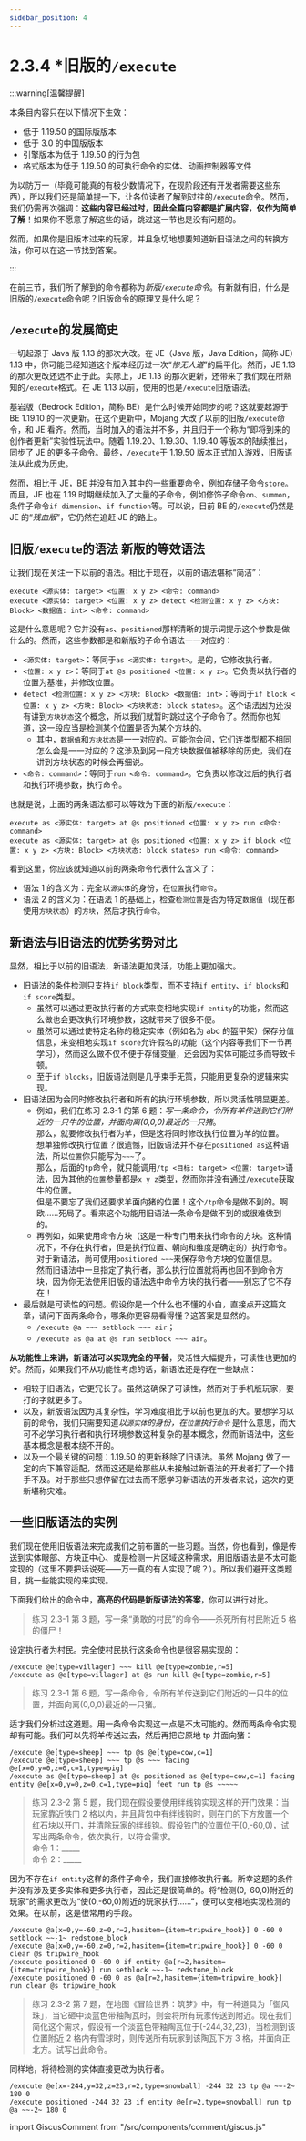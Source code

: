 ```yaml
---
sidebar_position: 4
---
```


# 2.3.4 *旧版的`/execute`

:::warning[温馨提醒]

本条目内容只在以下情况下生效：

- 低于 1.19.50 的国际版版本
- 低于 3.0 的中国版版本
- 引擎版本为低于 1.19.50 的行为包
- 格式版本为低于 1.19.50 的可执行命令的实体、动画控制器等文件

为以防万一（毕竟可能真的有极少数情况下，在现阶段还有开发者需要这些东西），所以我们还是简单提一下，让各位读者了解到过往的`/execute`命令。然而，我们仍需再次强调：**这些内容已经过时，因此全篇内容都是扩展内容，仅作为简单了解**！如果你不愿意了解这些的话，跳过这一节也是没有问题的。

然而，如果你是旧版本过来的玩家，并且急切地想要知道新旧语法之间的转换方法，你可以在这一节找到答案。

:::

在前三节，我们所了解到的命令都称为*新版`/execute`命令*。有新就有旧，什么是旧版的`/execute`命令呢？旧版命令的原理又是什么呢？

## `/execute`的发展简史

一切起源于 Java 版 1.13 的那次大改。在 JE（Java 版，Java Edition，简称 JE）1.13 中，你可能已经知道这个版本经历过一次“*惨无人道*”的扁平化。然而，JE 1.13 的那次更改还远不止于此。实际上，JE 1.13 的那次更新，还带来了我们现在所熟知的`/execute`格式。在 JE 1.13 以前，使用的也是`/execute`旧版语法。

基岩版（Bedrock Edition，简称 BE）是什么时候开始同步的呢？这就要起源于 BE 1.19.10 的一次更新。在这个更新中，Mojang 大改了以前的旧版`/execute`命令，和 JE 看齐。然而，当时加入的语法并不多，并且归于一个称为“即将到来的创作者更新”实验性玩法中。随着 1.19.20、1.19.30、1.19.40 等版本的陆续推出，同步了 JE 的更多子命令。最终，`/execute`于 1.19.50 版本正式加入游戏，旧版语法从此成为历史。

然而，相比于 JE，BE 并没有加入其中的一些重要命令，例如存储子命令`store`。而且，JE 也在 1.19 时期继续加入了大量的子命令，例如修饰子命令`on`、`summon`，条件子命令`if dimension`、`if function`等。可以说，目前 BE 的`/execute`仍然是 JE 的“*残血版*”，它仍然在追赶 JE 的路上。

## 旧版`/execute`的语法 新版的等效语法

让我们现在关注一下以前的语法。相比于现在，以前的语法堪称“简洁”：

```mcfunction title="旧版/execute语法" showLineNumber
execute <源实体: target> <位置: x y z> <命令: command>
execute <源实体: target> <位置: x y z> detect <检测位置: x y z> <方块: Block> <数据值: int> <命令: command>
```

这是什么意思呢？它并没有`as`、`positioned`那样清晰的提示词提示这个参数是做什么的。然而，这些参数都是和新版的子命令语法一一对应的：

- `<源实体: target>`：等同于`as <源实体: target>`。是的，它修改执行者。
- `<位置: x y z>`：等同于`at @s positioned <位置: x y z>`。它负责以执行者的位置为基准，并修改位置。
- `detect <检测位置: x y z> <方块: Block> <数据值: int>`：等同于`if block <位置: x y z> <方块: Block> <方块状态: block states>`。这个语法因为还没有讲到`方块状态`这个概念，所以我们就暂时跳过这个子命令了。然而你也知道，这一段应当是检测某个位置是否为某个方块的。
  - 其中，`数据值`和`方块状态`是一一对应的。可能你会问，它们连类型都不相同怎么会是一一对应的？这涉及到另一段方块数据值被移除的历史，我们在讲到方块状态的时候会再细说。
- `<命令: command>`：等同于`run <命令: command>`。它负责以修改过后的执行者和执行环境参数，执行命令。

也就是说，上面的两条语法都可以等效为下面的新版`/execute`：

```mcfunction title="等效的新版/execute语法" showLineNumber
execute as <源实体: target> at @s positioned <位置: x y z> run <命令: command>
execute as <源实体: target> at @s positioned <位置: x y z> if block <位置: x y z> <方块: Block> <方块状态: block states> run <命令: command>
```

看到这里，你应该就知道以前的两条命令代表什么含义了：

- 语法 1 的含义为：完全以`源实体`的身份，在`位置`执行`命令`。
- 语法 2 的含义为：在语法 1 的基础上，检查`检测位置`是否为特定`数据值`（现在都使用`方块状态`）的`方块`，然后才执行`命令`。

## 新语法与旧语法的优势劣势对比

显然，相比于以前的旧语法，新语法更加灵活，功能上更加强大。

- 旧语法的条件检测只支持`if block`类型，而不支持`if entity`、`if blocks`和`if score`类型。
  - 虽然可以通过更改执行者的方式来变相地实现`if entity`的功能，然而这么做也会更改执行环境参数，这就带来了很多不便。
  - 虽然可以通过使特定名称的稳定实体（例如名为 abc 的盔甲架）保存分值信息，来变相地实现`if score`允许假名的功能（这个内容等我们下一节再学习），然而这么做不仅不便于存储变量，还会因为实体可能过多而导致卡顿。
  - 至于`if blocks`，旧版语法则是几乎束手无策，只能用更复杂的逻辑来实现。
- 旧语法因为会同时修改执行者和所有的执行环境参数，所以灵活性明显更差。
  - 例如，我们在练习 2.3-1 的第 6 题：*写一条命令，令所有羊传送到它们附近的一只牛的位置，并面向离(0,0,0)最近的一只猪*。  
    那么，就要修改执行者为羊，但是这将同时修改执行位置为羊的位置。  
    想单独修改执行位置？很遗憾，旧版语法并不存在`positioned as`这种语法，所以`位置`你只能写为`~~~`了。  
    那么，后面的`tp`命令，就只能调用`/tp <目标: target> <位置: target>`语法，因为其他的`位置`参量都是`x y z`类型，然而你并没有通过`/execute`获取牛的位置。  
    但是不要忘了我们还要求羊面向猪的位置！这个`/tp`命令是做不到的。啊欧……死局了。看来这个功能用旧语法一条命令是做不到的或很难做到的。
  - 再例如，如果使用命令方块（这是一种专门用来执行命令的方块。这种情况下，不存在执行者，但是执行位置、朝向和维度是确定的）执行命令。  
    对于新语法，尚可使用`positioned ~~~`来保存命令方块的位置信息。  
    然而旧语法中一旦指定了执行者，那么执行位置就将再也回不到命令方块，因为你无法使用旧版的语法选中命令方块的执行者——别忘了它不存在！
- 最后就是可读性的问题。假设你是一个什么也不懂的小白，直接点开这篇文章，请问下面两条命令，哪条你更容易看得懂？这答案是显然的。
  - `/execute @a ~~~ setblock ~~~ air`；
  - `/execute as @a at @s run setblock ~~~ air`。

**从功能性上来讲，新语法可以实现完全的平替**，灵活性大幅提升，可读性也更加的好。然而，如果我们不从功能性考虑的话，新语法还是存在一些缺点：

- 相较于旧语法，它更冗长了。虽然这确保了可读性，然而对于手机版玩家，要打的字就更多了。
- 以及，新版语法因为其复杂性，学习难度相比于以前也更加的大。要想学习以前的命令，我们只需要知道*以`源实体`的身份，在`位置`执行`命令`* 是什么意思，而大可不必学习执行者和执行环境参数这种复杂的基本概念，然而新语法中，这些基本概念是根本绕不开的。
- 以及一个最关键的问题：1.19.50 的更新移除了旧语法。虽然 Mojang 做了一定的向下兼容适配，然而这还是给那些从未接触过新语法的开发者打了一个措手不及。对于那些只想停留在过去而不愿学习新语法的开发者来说，这次的更新堪称灾难。

## 一些旧版语法的实例

我们现在使用旧版语法来完成我们之前布置的一些习题。当然，你也看到，像是传送到实体眼部、方块正中心、或是检测一片区域这种需求，用旧版语法是不太可能实现的（这里不要把话说死——万一真的有人实现了呢？）。所以我们避开这类题目，挑一些能实现的来实现。

下面我们给出的命令中，**高亮的代码是新版语法的答案**，你可以进行对比。

> 练习 2.3-1 第 3 题，写一条“勇敢的村民”的命令——杀死所有村民附近 5 格的僵尸！

设定执行者为村民。完全使村民执行这条命令也是很容易实现的：

```mcfunction showLineNumbers {2}
/execute @e[type=villager] ~~~ kill @e[type=zombie,r=5]
/execute as @e[type=villager] at @s run kill @e[type=zombie,r=5]
```

> 练习 2.3-1 第 6 题，写一条命令，令所有羊传送到它们附近的一只牛的位置，并面向离(0,0,0)最近的一只猪。

适才我们分析过这道题。用一条命令实现这一点是不太可能的。然而两条命令实现却有可能。我们可以先将羊传送过去，然后再把它原地 tp 并面向猪：

```mcfunction showLineNumbers {3}
/execute @e[type=sheep] ~~~ tp @s @e[type=cow,c=1]
/execute @e[type=sheep] ~~~ tp @s ~~~ facing @e[x=0,y=0,z=0,c=1,type=pig]
/execute as @e[type=sheep] at @s positioned as @e[type=cow,c=1] facing entity @e[x=0,y=0,z=0,c=1,type=pig] feet run tp @s ~~~~~
```

> 练习 2.3-2 第 5 题，我们现在假设要使用绊线钩实现这样的开门效果：当玩家靠近铁门 2 格以内，并且背包中有绊线钩时，则在门的下方放置一个红石块以开门，并清除玩家的绊线钩。假设铁门的位置位于(0,-60,0)，试写出两条命令，依次执行，以符合需求。  
  命令 1：_____  
  命令 2：_____  

因为不存在`if entity`这样的条件子命令，我们直接修改执行者。所幸这题的条件并没有涉及更多实体和更多执行者，因此还是很简单的。将“检测(0,-60,0)附近的玩家”的需求更改为“使(0,-60,0)附近的玩家执行……”，便可以变相地实现检测的效果。在以前，这是很常用的手段。

```mcfunction showLineNumbers {3-4}
/execute @a[x=0,y=-60,z=0,r=2,hasitem={item=tripwire_hook}] 0 -60 0 setblock ~~-1~ redstone_block
/execute @a[x=0,y=-60,z=0,r=2,hasitem={item=tripwire_hook}] 0 -60 0 clear @s tripwire_hook
/execute positioned 0 -60 0 if entity @a[r=2,hasitem={item=tripwire_hook}] run setblock ~~-1~ redstone_block
/execute positioned 0 -60 0 as @a[r=2,hasitem={item=tripwire_hook}] run clear @s tripwire_hook
```

> 练习 2.3-2 第 7 题，在地图《冒险世界：筑梦》中，有一种道具为「御风珠」，当它砸中淡蓝色带釉陶瓦时，则会将所有玩家传送到附近。现在我们简化这个需求，假设有一个淡蓝色带釉陶瓦位于(-244,32,23)，当检测到该位置附近 2 格内有雪球时，则传送所有玩家到该陶瓦下方 3 格，并面向正北方。试写出此命令。

同样地，将待检测的实体直接更改为执行者。

```mcfunction showLineNumbers {2}
/execute @e[x=-244,y=32,z=23,r=2,type=snowball] -244 32 23 tp @a ~~-2~ 180 0
/execute positioned -244 32 23 if entity @e[r=2,type=snowball] run tp @a ~~-2~ 180 0
```

import GiscusComment from "/src/components/comment/giscus.js"

<GiscusComment/>
